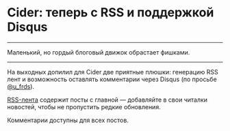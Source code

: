 # Cider: теперь с RSS и поддержкой Disqus

***
Маленький, но гордый блоговый движок обрастает фишками.
***

На выходных допилил для Cider две приятные плюшки: генерацию RSS лент и возможность оставлять комментарии через Disqus (по просьбе [@u_frds](https://twitter.com/u_frds)).

[RSS-лента](/rss.xml) содержит посты с главной — добавляйте в свои читалки новостей, чтобы не пропустить редкие обновления.

Комментарии доступны для всех постов.
